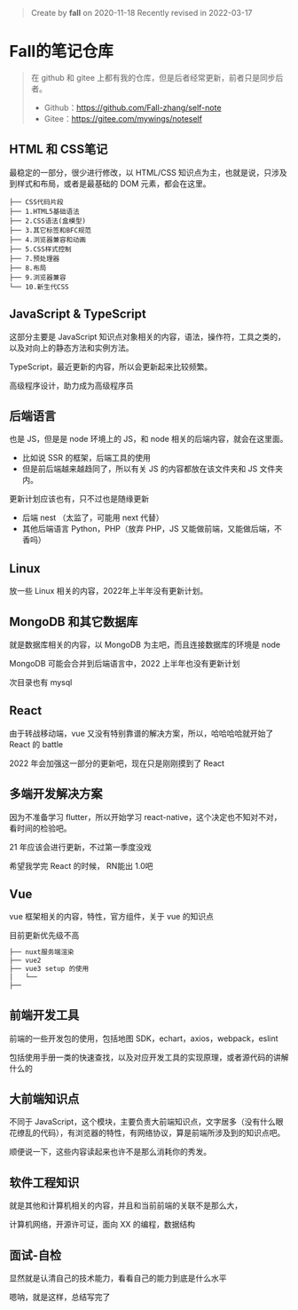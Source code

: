 > Create by **fall** on 2020-11-18
> Recently revised in 2022-03-17

# Fall的笔记仓库

> 在 github 和 gitee 上都有我的仓库，但是后者经常更新，前者只是同步后者。
>
> - Github：https://github.com/Fall-zhang/self-note
> - Gitee：https://gitee.com/mywings/noteself

## HTML 和 CSS笔记

最稳定的一部分，很少进行修改，以 HTML/CSS 知识点为主，也就是说，只涉及到样式和布局，或者是最基础的 DOM 元素，都会在这里。

```
├── CSS代码片段
├── 1.HTML5基础语法
├── 2.CSS语法(盒模型)
├── 3.其它标签和BFC规范
├── 4.浏览器兼容和动画
├── 5.CSS样式控制
├── 7.预处理器
├── 8.布局
├── 9.浏览器兼容
└── 10.新生代CSS
```

## JavaScript & TypeScript

这部分主要是 JavaScript 知识点对象相关的内容，语法，操作符，工具之类的，以及对向上的静态方法和实例方法。

TypeScript，最近更新的内容，所以会更新起来比较频繁。

高级程序设计，助力成为高级程序员

## 后端语言

也是 JS，但是是 node 环境上的 JS，和 node 相关的后端内容，就会在这里面。

- 比如说 SSR 的框架，后端工具的使用
- 但是前后端越来越趋同了，所以有关 JS 的内容都放在该文件夹和 JS 文件夹内。

更新计划应该也有，只不过也是随缘更新

- 后端 nest （太监了，可能用 next 代替）
- 其他后端语言 Python，PHP（放弃 PHP，JS 又能做前端，又能做后端，不香吗）

## Linux

放一些 Linux 相关的内容，2022年上半年没有更新计划。

## MongoDB 和其它数据库

就是数据库相关的内容，以 MongoDB 为主吧，而且连接数据库的环境是 node

MongoDB 可能会合并到后端语言中，2022 上半年也没有更新计划

次目录也有 mysql

## React

由于转战移动端，vue 又没有特别靠谱的解决方案，所以，哈哈哈哈就开始了 React 的 battle

2022 年会加强这一部分的更新吧，现在只是刚刚摸到了 React

## 多端开发解决方案

因为不准备学习 flutter，所以开始学习 react-native，这个决定也不知对不对，看时间的检验吧。

21 年应该会进行更新，不过第一季度没戏

希望我学完 React 的时候， RN能出 1.0吧

## Vue

vue 框架相关的内容，特性，官方组件，关于 vue 的知识点

目前更新优先级不高

```markdown
├── nuxt服务端渲染
├── vue2
├── vue3 setup 的使用
│   └── 
├── 
```

## 前端开发工具

前端的一些开发包的使用，包括地图 SDK，echart，axios，webpack，eslint

包括使用手册一类的快速查找，以及对应开发工具的实现原理，或者源代码的讲解什么的

## 大前端知识点

不同于 JavaScript，这个模块，主要负责大前端知识点，文字居多（没有什么眼花缭乱的代码），有浏览器的特性，有网络协议，算是前端所涉及到的知识点吧。

顺便说一下，这些内容读起来也许不是那么消耗你的秀发。

## 软件工程知识

就是其他和计算机相关的内容，并且和当前前端的关联不是那么大，

计算机网络，开源许可证，面向 XX 的编程，数据结构

## 面试-自检

显然就是认清自己的技术能力，看看自己的能力到底是什么水平

嗯呐，就是这样，总结写完了

